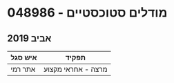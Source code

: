 # 048986 - מודלים סטוכסטיים

## אביב 2019

| איש סגל | תפקיד |
| ---- | ---- |
| אתר רמי | מרצה - אחראי מקצוע |


